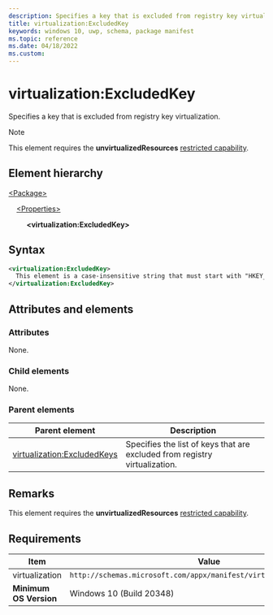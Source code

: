 ```yaml
---
description: Specifies a key that is excluded from registry key virtualization.
title: virtualization:ExcludedKey
keywords: windows 10, uwp, schema, package manifest
ms.topic: reference
ms.date: 04/18/2022
ms.custom: 
---
```


# virtualization:ExcludedKey

Specifies a key that is excluded from registry key virtualization.

> [!NOTE]
> This element requires the  **unvirtualizedResources** [restricted capability](/windows/uwp/packaging/app-capability-declarations#restricted-capabilities).

## Element hierarchy

[\<Package\>](element-package.md)

&nbsp;&nbsp;&nbsp;&nbsp;[\<Properties\>](element-properties.md)

&nbsp;&nbsp;&nbsp;&nbsp; &nbsp;&nbsp;&nbsp;&nbsp;**\<virtualization:ExcludedKey\>**

## Syntax

``` xml
<virtualization:ExcludedKey>
  This element is a case-insensitive string that must start with "HKEY_CURRENT_USER" or "HKCU" specifying the root of the registry path to the the excluded key. The rest of the string is the relative path to the excluded key. For example, "HKEY_CURRENT_USER\Software\Fabrikam\Shared".
</virtualization:ExcludedKey>
```

## Attributes and elements

### Attributes

None.

### Child elements

None.

### Parent elements

| Parent element | Description |
|-|-|
| [virtualization:ExcludedKeys](element-virtualization-excludedkeys.md) | Specifies the list of keys that are excluded from registry virtualization.  |

## Remarks

This element requires the **unvirtualizedResources** [restricted capability](/windows/uwp/packaging/app-capability-declarations#restricted-capabilities).

## Requirements

| Item | Value |
|--|--|
| virtualization | `http://schemas.microsoft.com/appx/manifest/virtualization/windows10` |
| **Minimum OS Version** | Windows 10 (Build 20348) |
